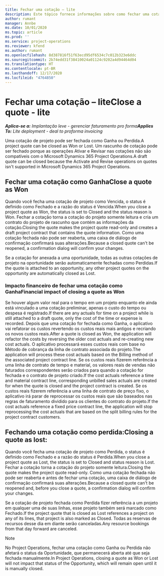 ```yaml
---
title: Fechar uma cotação – lite
description: Este tópico fornece informações sobre como fechar uma cotação no Project Operations.
author: rumant
manager: Annbe
ms.date: 10/01/2020
ms.topic: article
ms.prod: ''
ms.service: project-operations
ms.reviewer: kfend
ms.author: rumant
ms.openlocfilehash: 8d387816f51f63ecd95df6534c7c012b323e6ddc
ms.sourcegitcommit: 2b74edd31f38410024a01124c9202a4d94464d04
ms.translationtype: HT
ms.contentlocale: pt-BR
ms.lasthandoff: 12/17/2020
ms.locfileid: "4764850"
---
```

# <a name="close-a-quote---lite"></a><span data-ttu-id="daab4-103">Fechar uma cotação – lite</span><span class="sxs-lookup"><span data-stu-id="daab4-103">Close a quote - lite</span></span>

<span data-ttu-id="daab4-104">_**Aplica-se a:** Implantação leve - gerenciar faturamento pro forma_</span><span class="sxs-lookup"><span data-stu-id="daab4-104">_**Applies To:** Lite deployment - deal to proforma invoicing_</span></span>

<span data-ttu-id="daab4-105">Uma cotação de projeto pode ser fechada como Ganha ou Perdida.</span><span class="sxs-lookup"><span data-stu-id="daab4-105">A project quote can be closed as Won or Lost.</span></span> <span data-ttu-id="daab4-106">Um rascunho de cotação pode ser fechado porque as operações Ativar e Revisar nas cotações não são compatíveis com o Microsoft Dynamics 365 Project Operations.</span><span class="sxs-lookup"><span data-stu-id="daab4-106">A draft quote can be closed because the Activate and Revise operations on quotes isn't supported in Microsoft Dynamics 365 Project Operations.</span></span>

## <a name="close-a-quote-as-won"></a><span data-ttu-id="daab4-107">Fechar uma cotação como Ganha</span><span class="sxs-lookup"><span data-stu-id="daab4-107">Close a quote as Won</span></span>

<span data-ttu-id="daab4-108">Quando você fecha uma cotação de projeto como Vencida, o status é definido como Fechado e a razão do status é Vencida.</span><span class="sxs-lookup"><span data-stu-id="daab4-108">When you close a project quote as Won, the status is set to Closed and the status reason is Won.</span></span> <span data-ttu-id="daab4-109">Fechar a cotação torna a cotação do projeto somente leitura e cria um contrato do projeto de rascunho que contém as informações da cotação.</span><span class="sxs-lookup"><span data-stu-id="daab4-109">Closing the quote makes the project quote read-only and creates a draft project contract that contains the quote information.</span></span> <span data-ttu-id="daab4-110">Como uma cotação fechada não pode ser reaberta, uma caixa de diálogo de confirmação confirmará suas alterações.</span><span class="sxs-lookup"><span data-stu-id="daab4-110">Because a closed quote can't be reopened, a confirmation dialog will confirm your changes.</span></span>

<span data-ttu-id="daab4-111">Se a cotação for anexada a uma oportunidade, todas as outras cotações de projeto na oportunidade serão automaticamente fechadas como Perdidas.</span><span class="sxs-lookup"><span data-stu-id="daab4-111">If the quote is attached to an opportunity, any other project quotes on the opportunity are automatically closed as Lost.</span></span>

### <a name="financial-impact-of-closing-a-quote-as-won"></a><span data-ttu-id="daab4-112">Impacto financeiro de fechar uma cotação como Ganha</span><span class="sxs-lookup"><span data-stu-id="daab4-112">Financial impact of closing a quote as Won</span></span>

<span data-ttu-id="daab4-113">Se houver algum valor real para o tempo em um projeto enquanto ele ainda está vinculado a uma cotação preliminar, apenas o custo do tempo ou despesa é registrado.</span><span class="sxs-lookup"><span data-stu-id="daab4-113">If there are any actuals for time on a project while is still attached to a draft quote, only the cost of the time or expense is recorded.</span></span> <span data-ttu-id="daab4-114">Depois que uma cotação for fechada como Ganha, o aplicativo vai refatorar os custos revertendo os custos reais mais antigos e recriando os novos custos reais.</span><span class="sxs-lookup"><span data-stu-id="daab4-114">After a quote is closed as Won, the application will refactor the costs by reversing the older cost actuals and re-creating new cost actuals.</span></span> <span data-ttu-id="daab4-115">O aplicativo processará esses custos reais com base no Método de cobrança da linha de contrato associada do projeto.</span><span class="sxs-lookup"><span data-stu-id="daab4-115">The application will process these cost actuals based on the Billing method of the associated project contract line.</span></span> <span data-ttu-id="daab4-116">Se os custos reais fizerem referência a uma linha de contrato de tempo e material, os valores reais de vendas não faturados correspondentes serão criados para quando a cotação for fechada e o contrato de projeto criado.</span><span class="sxs-lookup"><span data-stu-id="daab4-116">If the cost actuals reference a time and material contract line, corresponding unbilled sales actuals are created for when the quote is closed and the project contract is created.</span></span> <span data-ttu-id="daab4-117">Se os custos reais fizerem referência a uma linha de contrato de preço fixo, o aplicativo irá parar de reprocessar os custos reais que são baseados nas regras de faturamento dividido para os clientes do contrato do projeto.</span><span class="sxs-lookup"><span data-stu-id="daab4-117">If the cost actuals reference a fixed price contract line, the application will stop reprocessing the cost actuals that are based on the split billing rules for the project contract customers.</span></span>

## <a name="closing-a-quote-as-lost"></a><span data-ttu-id="daab4-118">Fechando uma cotação como perdida:</span><span class="sxs-lookup"><span data-stu-id="daab4-118">Closing a quote as lost:</span></span>

<span data-ttu-id="daab4-119">Quando você fecha uma cotação de projeto como Perdida, o status é definido como Fechado e a razão do status é Perdida.</span><span class="sxs-lookup"><span data-stu-id="daab4-119">When you close a project quote as Lost, the status is set to Closed and status reason is Lost.</span></span> <span data-ttu-id="daab4-120">Fechar a cotação torna a cotação do projeto somente leitura.</span><span class="sxs-lookup"><span data-stu-id="daab4-120">Closing the quote makes the project quote read-only.</span></span> <span data-ttu-id="daab4-121">Como uma cotação fechada não pode ser reaberta e antes de fechar uma cotação, uma caixa de diálogo de confirmação confirmará suas alterações.</span><span class="sxs-lookup"><span data-stu-id="daab4-121">Because a closed quote can't be reopened and, before you close a quote, a confirmation dialog will confirm your changes.</span></span>

<span data-ttu-id="daab4-122">Se a cotação de projeto fechada como Perdida fizer referência a um projeto em qualquer uma de suas linhas, esse projeto também será marcado como Fechado.</span><span class="sxs-lookup"><span data-stu-id="daab4-122">If the project quote that is closed as Lost references a project on any of its lines, that project is also marked as Closed.</span></span> <span data-ttu-id="daab4-123">Todas as reservas de recursos desse dia em diante serão canceladas.</span><span class="sxs-lookup"><span data-stu-id="daab4-123">Any resource bookings from that day forward are canceled.</span></span>

> [!NOTE]
> <span data-ttu-id="daab4-124">No Project Operations, fechar uma cotação como Ganha ou Perdida não afetará o status da Oportunidade, que permanecerá aberta até que seja fechada manualmente.</span><span class="sxs-lookup"><span data-stu-id="daab4-124">In Project Operations, closing a quote as Won or Lost will not impact that status of the Opportunity, which will remain open until it is manually closed.</span></span>

